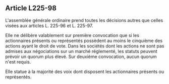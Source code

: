 Article L225-98
----
L'assemblée générale ordinaire prend toutes les décisions autres que celles
visées aux articles L. 225-96 et L. 225-97.

Elle ne délibère valablement sur première convocation que si les actionnaires
présents ou représentés possèdent au moins le cinquième des actions ayant le
droit de vote. Dans les sociétés dont les actions ne sont pas admises aux
négociations sur un marché réglementé, les statuts peuvent prévoir un quorum
plus élevé. Sur deuxième convocation, aucun quorum n'est requis.

Elle statue à la majorité des voix dont disposent les actionnaires présents ou
représentés.
